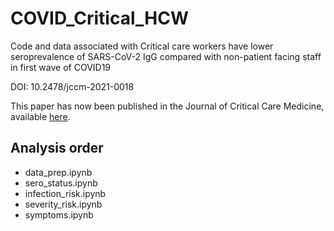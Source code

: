# COVID_Critical_HCW
Code and data associated with Critical care workers have lower seroprevalence of SARS-CoV-2 IgG compared with non-patient facing staff in first wave of COVID19

DOI: 10.2478/jccm-2021-0018

This paper has now been published in the Journal of Critical Care Medicine, available [here](https://jccm.ro/critical-care-workers-have-lower-seroprevalence-of-sars-cov-2-igg-compared-with-non-patient-facing-staff-in-first-wave-of-covid19/).

## Analysis order
- data_prep.ipynb
- sero_status.ipynb
- infection_risk.ipynb
- severity_risk.ipynb
- symptoms.ipynb
